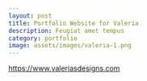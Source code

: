 ```yaml
---
layout: post
title: Portfolio Website for Valeria
description: Feugiat amet tempus
category: portfolio
image: assets/images/valeria-1.png
---
```


https://www.valeriasdesigns.com